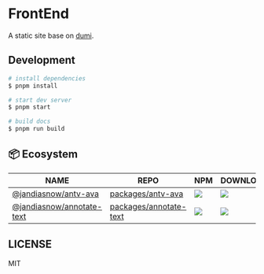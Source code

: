 # FrontEnd

A static site base on [dumi](https://d.umijs.org).

## Development

```bash
# install dependencies
$ pnpm install

# start dev server
$ pnpm start

# build docs
$ pnpm run build
```

## 📦 Ecosystem

| NAME                                           | REPO                                           | NPM                                            | DOWNLOAD                    |
| ---------------------------------------------- | ---------------------------------------------- | ---------------------------------------------- | --------------------------- |
| [@jandiasnow/antv-ava][antv-ava-url]           | [packages/antv-ava][antv-ava-github]           | [![][antv-ava-shield]][antv-ava-url]           | ![][antv-ava-download]      |
| [@jandiasnow/annotate-text][annotate-text-url] | [packages/annotate-text][annotate-text-github] | [![][annotate-text-shield]][annotate-text-url] | ![][annotate-text-download] |

## LICENSE

MIT

[annotate-text-download]: https://img.shields.io/npm/dt/@jandiasnow/annotate-text?labelColor=black&style=flat-square
[annotate-text-github]: https://github.com/jandiasnow/frontend/tree/master/packages/annotate-text/README.md
[annotate-text-shield]: https://img.shields.io/npm/v/@jandiasnow/annotate-text?color=369eff&labelColor=black&logo=npm&logoColor=white&style=flat-square
[annotate-text-url]: https://www.npmjs.com/package/@jandiasnow/annotate-text
[antv-ava-download]: https://img.shields.io/npm/dt/@jandiasnow/antv-ava?labelColor=black&style=flat-square
[antv-ava-github]: https://github.com/jandiasnow/frontend/tree/master/packages/antv-ava/README.md
[antv-ava-shield]: https://img.shields.io/npm/v/@jandiasnow/antv-ava?color=369eff&labelColor=black&logo=npm&logoColor=white&style=flat-square
[antv-ava-url]: https://www.npmjs.com/package/@jandiasnow/antv-ava
